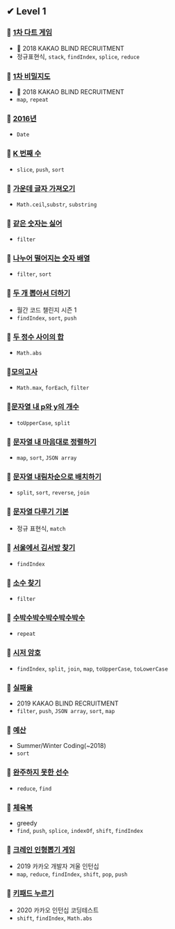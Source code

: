 ## ✔ Level 1

### 🎈 [1차 다트 게임](https://github.com/saseungmin/algorithm_study/tree/master/Level%201/1%EC%B0%A8%20%EB%8B%A4%ED%8A%B8%20%EA%B2%8C%EC%9E%84)
- 🌈 2018 KAKAO BLIND RECRUITMENT
- 정규표현식, `stack`, `findIndex`, `splice`, `reduce`

### 🎈 [1차 비밀지도](https://github.com/saseungmin/algorithm_study/tree/master/Level%201/1%EC%B0%A8%20%EB%B9%84%EB%B0%80%EC%A7%80%EB%8F%84)
- 🌈 2018 KAKAO BLIND RECRUITMENT
- `map`, `repeat`

### 🎈 [2016년](https://github.com/saseungmin/algorithm_study/tree/master/Level%201/2016%EB%85%84)
- `Date`

### 🎈 [K 번째 수](https://github.com/saseungmin/algorithm_study/tree/master/Level%201/K%EB%B2%88%EC%A7%B8%EC%88%98)
- `slice`, `push`, `sort`

### 🎈 [가운데 글자 가져오기](https://github.com/saseungmin/algorithm_study/tree/master/Level%201/%EA%B0%80%EC%9A%B4%EB%8D%B0%20%EA%B8%80%EC%9E%90%20%EA%B0%80%EC%A0%B8%EC%98%A4%EA%B8%B0)
- `Math.ceil`,`substr`, `substring`

### 🎈 [같은 숫자는 싫어](https://github.com/saseungmin/algorithm_study/tree/master/Level%201/%EA%B0%99%EC%9D%80%20%EC%88%AB%EC%9E%90%EB%8A%94%20%EC%8B%AB%EC%96%B4)
- `filter`
  
### 🎈 [나누어 떨어지는 숫자 배열](https://github.com/saseungmin/algorithm_study/tree/master/Level%201/%EB%82%98%EB%88%84%EC%96%B4%20%EB%96%A8%EC%96%B4%EC%A7%80%EB%8A%94%20%EC%88%AB%EC%9E%90%20%EB%B0%B0%EC%97%B4)
- `filter`, `sort`

### 🎈 [두 개 뽑아서 더하기](https://github.com/saseungmin/algorithm_study/tree/master/Level%201/%EB%91%90%20%EA%B0%9C%20%EB%BD%91%EC%95%84%EC%84%9C%20%EB%8D%94%ED%95%98%EA%B8%B0)
- 월간 코드 챌린지 시즌 1
- `findIndex`, `sort`, `push`

### 🎈 [두 정수 사이의 합](https://github.com/saseungmin/algorithm_study/tree/master/Level%201/%EB%91%90%20%EC%A0%95%EC%88%98%20%EC%82%AC%EC%9D%B4%EC%9D%98%20%ED%95%A9)
- `Math.abs`

### 🎈[모의고사](https://github.com/saseungmin/algorithm_study/tree/master/Level%201/%EB%AA%A8%EC%9D%98%EA%B3%A0%EC%82%AC)
- `Math.max`, `forEach`, `filter`

### 🎈[문자열 내 p와 y의 개수](https://github.com/saseungmin/algorithm_study/tree/master/Level%201/%EB%AC%B8%EC%9E%90%EC%97%B4%20%EB%82%B4%20p%EC%99%80%20y%EC%9D%98%20%EA%B0%9C%EC%88%98)
- `toUpperCase`, `split`

### 🎈 [문자열 내 마음대로 정렬하기](https://github.com/saseungmin/algorithm_study/tree/master/Level%201/%EB%AC%B8%EC%9E%90%EC%97%B4%20%EB%82%B4%20%EB%A7%88%EC%9D%8C%EB%8C%80%EB%A1%9C%20%EC%A0%95%EB%A0%AC%ED%95%98%EA%B8%B0)
- `map`, `sort`, `JSON array`

### 🎈 [문자열 내림차순으로 배치하기](https://github.com/saseungmin/algorithm_study/tree/master/Level%201/%EB%AC%B8%EC%9E%90%EC%97%B4%20%EB%82%B4%EB%A6%BC%EC%B0%A8%EC%88%9C%EC%9C%BC%EB%A1%9C%20%EB%B0%B0%EC%B9%98%ED%95%98%EA%B8%B0)
- `split`, `sort`, `reverse`, `join`

### 🎈 [문자열 다루기 기본](https://github.com/saseungmin/algorithm_study/tree/master/Level%201/%EB%AC%B8%EC%9E%90%EC%97%B4%20%EB%8B%A4%EB%A3%A8%EA%B8%B0%20%EA%B8%B0%EB%B3%B8)
- 정규 표현식, `match`

### 🎈 [서울에서 김서방 찾기](https://github.com/saseungmin/algorithm_study/tree/master/Level%201/%EC%84%9C%EC%9A%B8%EC%97%90%EC%84%9C%20%EA%B9%80%EC%84%9C%EB%B0%A9%20%EC%B0%BE%EA%B8%B0)
- `findIndex`

### 🎈 [소수 찾기](https://github.com/saseungmin/algorithm_study/tree/master/Level%201/%EC%86%8C%EC%88%98%20%EC%B0%BE%EA%B8%B0)
- `filter`

### 🎈 [수박수박수박수박수박수](https://github.com/saseungmin/algorithm_study/tree/master/Level%201/%EC%88%98%EB%B0%95%EC%88%98%EB%B0%95%EC%88%98%EB%B0%95%EC%88%98%EB%B0%95%EC%88%98%EB%B0%95%EC%88%98)
- `repeat`

### 🎈 [시저 암호](https://github.com/saseungmin/algorithm_study/tree/master/Level%201/%EC%8B%9C%EC%A0%80%20%EC%95%94%ED%98%B8)
- `findIndex`, `split`, `join`, `map`, `toUpperCase`, `toLowerCase`
  
### 🎈 [실패율](https://github.com/saseungmin/algorithm_study/tree/master/Level%201/%EC%8B%A4%ED%8C%A8%EC%9C%A8)
- 2019 KAKAO BLIND RECRUITMENT
- `filter`, `push`, `JSON array`, `sort`, `map`

### 🎈 [예산](https://github.com/saseungmin/algorithm_study/tree/master/Level%201/%EC%98%88%EC%82%B0)
- Summer/Winter Coding(~2018)
- `sort`

### 🎈 [완주하지 못한 선수](https://github.com/saseungmin/algorithm_study/tree/master/Level%201/%EC%99%84%EC%A3%BC%ED%95%98%EC%A7%80%20%EB%AA%BB%ED%95%9C%20%EC%84%A0%EC%88%98)
- `reduce`, `find`

### 🎈 [체육복](https://github.com/saseungmin/algorithm_study/tree/master/Level%201/%EC%B2%B4%EC%9C%A1%EB%B3%B5)
- greedy
- `find`, `push`, `splice`, `indexOf`, `shift`, `findIndex`

### 🎈 [크레인 인형뽑기 게임](https://github.com/saseungmin/algorithm_study/tree/master/Level%201/%ED%81%AC%EB%A0%88%EC%9D%B8%20%EC%9D%B8%ED%98%95%EB%BD%91%EA%B8%B0%20%EA%B2%8C%EC%9E%84)
- 2019 카카오 개발자 겨울 인턴십
- `map`, `reduce`, `findIndex`, `shift`, `pop`, `push`

### 🎈 [키패드 누르기](https://github.com/saseungmin/algorithm_study/tree/master/Level%201/%ED%82%A4%ED%8C%A8%EB%93%9C%20%EB%88%84%EB%A5%B4%EA%B8%B0)
- 2020 카카오 인턴십 코딩테스트
- `shift`, `findIndex`, `Math.abs`